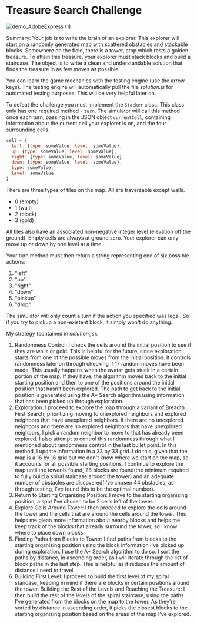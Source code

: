 # Treasure Search Challenge

![demo_AdobeExpress (1)](https://user-images.githubusercontent.com/43229463/225842673-2e5fc60f-a700-4655-afb2-e507699d5a07.gif)

Summary: Your job is to write the brain of an explorer. This explorer will start on a randomly generated map with scattered obstacles and stackable blocks. Somewhere on the field, there is a tower, atop which rests a golden treasure. To attain this treasure, your explorer must stack blocks and build a staircase. The object is to write a clean and understandable solution that finds the treasure in as few moves as possible.

You can learn the game mechanics with the testing engine (use the arrow keys). The testing engine will automatically pull the file *solution.js* for automated testing purposes. This will be very helpful later on.

To defeat the challenge you must implement the `Stacker` class. This class only has one required method - `turn`. The simulator will call this method once each turn, passing in the JSON object `currentCell`, containing information about the current cell your explorer is on, and the four surrounding cells.

```javascript
cell = {
  left: {type: someValue, level: someValue},
  up: {type: someValue, level: someValue},
  right: {type: someValue, level: someValue},
  down: {type: someValue, level: someValue},
  type: someValue,
  level: someValue
}
```

There are three types of tiles on the map. All are traversable except walls.

- 0 (empty)
- 1 (wall)
- 2 (block)
- 3 (gold)

All tiles also have an associated non-negative integer level (elevation off the ground). Empty cells are always at ground zero. Your explorer can only move up or down by one level at a time.

Your turn method must then return a string representing one of six possible actions:

1. "left"
1. "up"
1. "right"
1. "down"
1. "pickup"
1. "drop"

The simulator will only count a turn if the action you specified was legal. So if you try to pickup a non-existent block, it simply won't do anything.

My strategy (contained in *solution.js*):

1. Randomness Control: I check the cells around the initial position to see if they are walls or gold. This is helpful for the future, since exploration starts from one of the possible moves from the initial position. It controls randomness later on through checking if 17 random moves have been made. This usually happens when the avatar gets stuck in a certain portion of the map. If they have, the algorithm moves back to the initial starting position and then to one of the positions around the initial position that hasn't been explored. The path to get back to the initial position is generated using the A* Search algorithm using information that has been picked up through exploration.
2. Exploration: I proceed to explore the map through a variant of Breadth First Search, prioritizing moving to unexplored neighbors and explored neighbors that have unexplored neighbors. If there are no unexplored neighbors and there are no explored neighbors that have unexplored neighbors, I pick a random neighbor to move to that has already been explored. I also attempt to control this randomness through what I mentioned about randomness control in the last bullet point. In this method, I update information in a 33 by 33 grid. I do this, given that the map is a 16 by 16 grid but we don't know where we start on the map, so it accounts for all possible starting positions. I continue to explore the map until the tower is found, 28 blocks are found(the minimum required to fully build a spiral staircase around the tower) and an adequate number of obstacles are discovered(I've chosen 44 obstacles, as through testing, I've found this to be the optimal number).
3. Return to Starting Organizing Position: I move to the starting organizing position, a spot I've chosen to be 2 cells left of the tower. 
4. Explore Cells Around Tower: I then proceed to explore the cells around the tower and the cells that are around the cells around the tower. This helps me glean more information about nearby blocks and helps me keep track of the blocks that already surround the tower, so I know where to place down blocks.
5. Finding Paths from Blocks to Tower: I find paths from blocks to the starting organizing position using the block information I've picked up during exploration. I use the A* Search algorithm to do so. I sort the paths by distance, in ascending order, as I will iterate through the list of block paths in the last step. This is helpful as it reduces the amount of distance I need to travel.
6. Building First Level: I proceed to build the first level of my spiral staircase, keeping in mind if there are blocks in certain positions around the tower.
Building the Rest of the Levels and Reaching the Treasure: I then build the rest of the levels of the spiral staircase, using the paths I've generated from the blocks on the map to the tower. As they're sorted by distance in ascending order, it picks the closest blocks to the starting organizing position based on the areas of the map I've explored.
